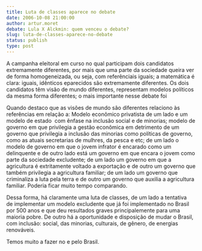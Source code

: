 ```yaml
---
title: Luta de classes aparece no debate
date: 2006-10-08 21:00:00
author: artur.moret
debate: Lula X Alckmin: quem venceu o debate?
slug: luta-de-classes-aparece-no-debate
status: publish 
type: post
---
```


A campanha eleitoral em curso no qual participam dois candidatos extremamente diferentes, por mais que uma parte da sociedade queira ver de forma homogeneizada, ou seja, com referênciais iguais; a matemática é clara: iguais, idênticos eparecidos são extremamente diferentes. Os dois candidatos têm visão de mundo diferentes, representam modelos políticos da mesma forma diferentes; o mais importante nesse debate foi 


Quando destaco que as visões de mundo são diferentes relaciono às referências em relação a: Modelo econômico privatista de um lado e um modelo de estado  com ênfase na inclusão social e de minorias; modelo de governo em que privilegia a gestão econômica em detrimento de um governo que privilegia a inclusão das minorias como políticas de governo, como as atuais secretarias de mulhres, da pesca e etc; de um lado o modelo de governo em que o jovem infrator é encarado como um delinquente e de outro lado está um governo em que encara o jovem como parte da sociedade excludente; de um lado um governo em que a agricultura é extritamente voltado a exportação e de outro um governo que também privilegia a agricultura familiar; de um lado um governo que criminaliza a luta pela terra e de outro um governo que auxilia a agricultura familiar. Poderia ficar muito tempo comparando. 


Dessa forma, há claramente uma luta de classes, de um lado a tentativa de implementar um modelo excludente que já foi implementado no Brasil por 500 anos e que deu resultados graves principalemente para uma maioria pobre. De outro há a oportunidade e disposição de mudar o Brasil, com inclusão: social, das minorias, culturais, de gênero, de energias renováveis. 


Temos muito a fazer no e pelo Brasil.


